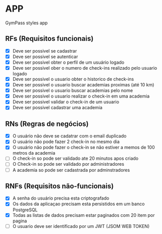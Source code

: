 # APP

GymPass styles app

## RFs (Requisitos funcionais)

- [x] Deve ser possivel se cadastrar
- [x] Deve ser possivel se autenticar 
- [x] Deve ser possivel obter o perfil de um usuário logado
- [x] Deve ser possivel ober o numero de check-ins realizado pelo usuario logado
- [x] Deve ser possivel o usuario obter o historico de check-ins
- [x] Deve ser possivel o usuario buscar academias proximas (até 10 km)
- [x] Deve ser possivel o usuario buscar academias pelo nome
- [x] Deve ser possivel o usuario realizar o check-in em uma academia
- [x] Deve ser possivel validar o check-in de um usuario
- [x] Deve ser possivel cadastrar uma academia

## RNs (Regras de negócios)

- [x] O usuário não deve se cadatrar com o email duplicado
- [x] O usuário não pode fazer 2 check-in no mesmo dia 
- [x] O usuário não pode fazer o check-in se não estiver a memos de 100 metros da academia
- [ ] O check-in so pode ser validado ate 20 minutos apos criado
- [ ] O Check-in so pode ser validado por administradores
- [ ] A academia so pode ser cadastrada por adminstradores

## RNFs (Requisitos não-funcionais)

- [x] A senha do usuário precisa esta criptografado
- [x] Os dados da aplicaçao precisam esta persistidos em um banco PostgreSQL
- [x] Todas as listas de dados precisam estar paginados com 20 item por pagina
- [ ] O usuario deve ser identificado por um JWT (JSOM WEB TOKEN)
